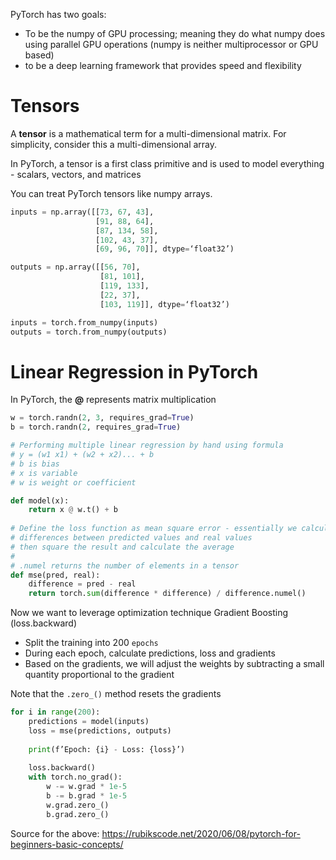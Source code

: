 PyTorch has two goals:
- To be the numpy of GPU processing; meaning they do what numpy does using parallel GPU operations (numpy is neither multiprocessor or GPU based)
- to be a deep learning framework that provides speed and flexibility 

# Tensors
A **tensor** is a mathematical term for a multi-dimensional matrix. For simplicity, consider this a multi-dimensional array. 

In PyTorch, a tensor is a first class primitive and is used to model everything - scalars, vectors, and matrices

You can treat PyTorch tensors like numpy arrays. 

```python   
inputs = np.array([[73, 67, 43], 
                   [91, 88, 64], 
                   [87, 134, 58], 
                   [102, 43, 37], 
                   [69, 96, 70]], dtype=‘float32’)

outputs = np.array([[56, 70], 
                    [81, 101], 
                    [119, 133], 
                    [22, 37], 
                    [103, 119]], dtype=‘float32’)

inputs = torch.from_numpy(inputs)
outputs = torch.from_numpy(outputs)
```
# Linear Regression in PyTorch
In PyTorch, the **@** represents matrix multiplication
```python   
w = torch.randn(2, 3, requires_grad=True)
b = torch.randn(2, requires_grad=True)

# Performing multiple linear regression by hand using formula 
# y = (w1 x1) + (w2 + x2)... + b
# b is bias
# x is variable 
# w is weight or coefficient 

def model(x):
    return x @ w.t() + b
    
# Define the loss function as mean square error - essentially we calculate the
# differences between predicted values and real values
# then square the result and calculate the average
# 
# .numel returns the number of elements in a tensor
def mse(pred, real):
    difference = pred - real
    return torch.sum(difference * difference) / difference.numel()
``` 

Now we want to leverage optimization technique Gradient Boosting (loss.backward)
- Split the training into 200 `epochs`
- During each epoch, calculate predictions, loss and gradients
- Based on the gradients, we will adjust the weights by subtracting a small quantity proportional to the gradient

Note that the `.zero_()` method resets the gradients 

```python   
for i in range(200):
    predictions = model(inputs)
    loss = mse(predictions, outputs)
    
    print(f’Epoch: {i} - Loss: {loss}’)
    
    loss.backward()
    with torch.no_grad():
        w -= w.grad * 1e-5
        b -= b.grad * 1e-5
        w.grad.zero_()
        b.grad.zero_()
```

Source for the above: https://rubikscode.net/2020/06/08/pytorch-for-beginners-basic-concepts/